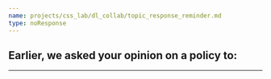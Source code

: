 ```yaml
---
name: projects/css_lab/dl_collab/topic_response_reminder.md
type: noResponse
---
```


## Earlier, we asked your opinion on a policy to:

---
